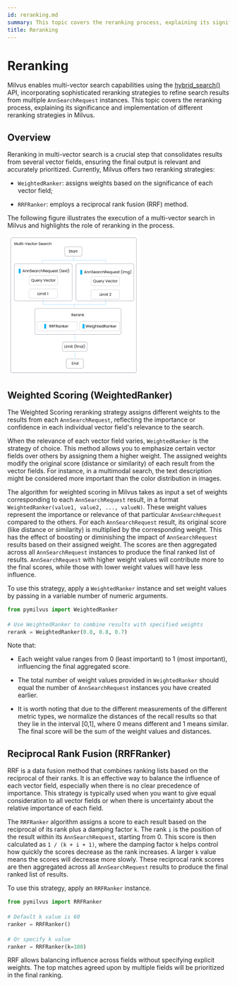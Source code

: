 ```yaml
---
id: reranking.md
summary: This topic covers the reranking process, explaining its significance and implementation of two reranking methods.
title: Reranking
---
```


# Reranking

Milvus enables multi-vector search capabilities using the [hybrid_search()](https://milvus.io/api-reference/pymilvus/v2.4.x/ORM/Collection/hybrid_search.md) API, incorporating sophisticated reranking strategies to refine search results from multiple `AnnSearchRequest` instances. This topic covers the reranking process, explaining its significance and implementation of different reranking strategies in Milvus.

## Overview

Reranking in multi-vector search is a crucial step that consolidates results from several vector fields, ensuring the final output is relevant and accurately prioritized. Currently, Milvus offers two reranking strategies:

- `WeightedRanker`: assigns weights based on the significance of each vector field;

- `RRFRanker`: employs a reciprocal rank fusion (RRF) method.

The following figure illustrates the execution of a multi-vector search in Milvus and highlights the role of reranking in the process.

<img src="../../../assets/multi-vector-rerank.png" alt="reranking_process" width="300"/>

## Weighted Scoring (WeightedRanker)

The Weighted Scoring reranking strategy assigns different weights to the results from each `AnnSearchRequest`, reflecting the importance or confidence in each individual vector field's relevance to the search.

When the relevance of each vector field varies, `WeightedRanker` is the strategy of choice. This method allows you to emphasize certain vector fields over others by assigning them a higher weight. The assigned weights modify the original score (distance or similarity) of each result from the vector fields. For instance, in a multimodal search, the text description might be considered more important than the color distribution in images.

The algorithm for weighted scoring in Milvus takes as input a set of weights corresponding to each `AnnSearchRequest` result, in a format `WeightedRanker(value1, value2, ..., valueN)`. These weight values represent the importance or relevance of that particular `AnnSearchRequest` compared to the others. For each `AnnSearchRequest` result, its original score (like distance or similarity) is multiplied by the corresponding weight. This has the effect of boosting or diminishing the impact of `AnnSearchRequest` results based on their assigned weight. The scores are then aggregated across all `AnnSearchRequest` instances to produce the final ranked list of results. `AnnSearchRequest` with higher weight values will contribute more to the final scores, while those with lower weight values will have less influence.

To use this strategy, apply a `WeightedRanker` instance and set weight values by passing in a variable number of numeric arguments.

```python
from pymilvus import WeightedRanker

# Use WeightedRanker to combine results with specified weights
rerank = WeightedRanker(0.8, 0.8, 0.7) 
```

Note that:

- Each weight value ranges from 0 (least important) to 1 (most important), influencing the final aggregated score.

- The total number of weight values provided in `WeightedRanker` should equal the number of `AnnSearchRequest` instances you have created earlier.

- It is worth noting that due to the different measurements of the different metric types, we normalize the distances of the recall results so that they lie in the interval [0,1], where 0 means different and 1 means similar. The final score will be the sum of the weight values and distances.

## Reciprocal Rank Fusion (RRFRanker)

RRF is a data fusion method that combines ranking lists based on the reciprocal of their ranks. It is an effective way to balance the influence of each vector field, especially when there is no clear precedence of importance. This strategy is typically used when you want to give equal consideration to all vector fields or when there is uncertainty about the relative importance of each field.

The `RRFRanker` algorithm assigns a score to each result based on the reciprocal of its rank plus a damping factor `k`. The rank `i` is the position of the result within its `AnnSearchRequest`, starting from 0. This score is then calculated as `1 / (k + i + 1)`, where the damping factor `k` helps control how quickly the scores decrease as the rank increases. A larger `k` value means the scores will decrease more slowly. These reciprocal rank scores are then aggregated across all `AnnSearchRequest` results to produce the final ranked list of results.

To use this strategy, apply an `RRFRanker` instance.

```python
from pymilvus import RRFRanker

# Default k value is 60
ranker = RRFRanker()

# Or specify k value
ranker = RRFRanker(k=100)
```

RRF allows balancing influence across fields without specifying explicit weights. The top matches agreed upon by multiple fields will be prioritized in the final ranking.
